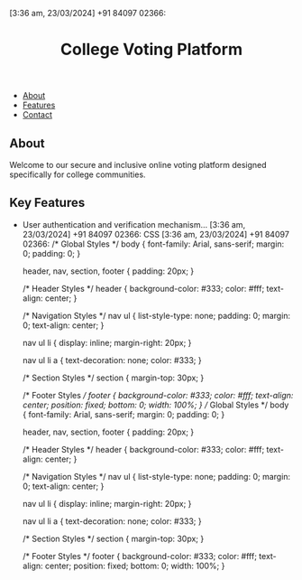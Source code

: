 [3:36 am, 23/03/2024] +91 84097 02366: <!DOCTYPE html>
<html lang="en">
<head>
  <meta charset="UTF-8">
  <meta name="viewport" content="width=device-width, initial-scale=1.0">
  <title>College Voting Platform</title>
  <link rel="stylesheet" href="styles.css">
</head>
<body>
  <header>
    <h1>College Voting Platform</h1>
  </header>
  
  <nav>
    <ul>
      <li><a href="#about">About</a></li>
      <li><a href="#features">Features</a></li>
      <li><a href="#contact">Contact</a></li>
    </ul>
  </nav>
  
  <section id="about">
    <h2>About</h2>
    <p>Welcome to our secure and inclusive online voting platform designed specifically for college communities.</p>
  </section>
  
  <section id="features">
    <h2>Key Features</h2>
    <ul>
      <li>User authentication and verification mechanism…
[3:36 am, 23/03/2024] +91 84097 02366: CSS
[3:36 am, 23/03/2024] +91 84097 02366: /* Global Styles */
body {
  font-family: Arial, sans-serif;
  margin: 0;
  padding: 0;
}

header, nav, section, footer {
  padding: 20px;
}

/* Header Styles */
header {
  background-color: #333;
  color: #fff;
  text-align: center;
}

/* Navigation Styles */
nav ul {
  list-style-type: none;
  padding: 0;
  margin: 0;
  text-align: center;
}

nav ul li {
  display: inline;
  margin-right: 20px;
}

nav ul li a {
  text-decoration: none;
  color: #333;
}

/* Section Styles */
section {
  margin-top: 30px;
}

/* Footer Styles */
footer {
  background-color: #333;
  color: #fff;
  text-align: center;
  position: fixed;
  bottom: 0;
  width: 100%;
}
/* Global Styles */
body {
  font-family: Arial, sans-serif;
  margin: 0;
  padding: 0;
}

header, nav, section, footer {
  padding: 20px;
}

/* Header Styles */
header {
  background-color: #333;
  color: #fff;
  text-align: center;
}

/* Navigation Styles */
nav ul {
  list-style-type: none;
  padding: 0;
  margin: 0;
  text-align: center;
}

nav ul li {
  display: inline;
  margin-right: 20px;
}

nav ul li a {
  text-decoration: none;
  color: #333;
}

/* Section Styles */
section {
  margin-top: 30px;
}

/* Footer Styles */
footer {
  background-color: #333;
  color: #fff;
  text-align: center;
  position: fixed;
  bottom: 0;
  width: 100%;
}
